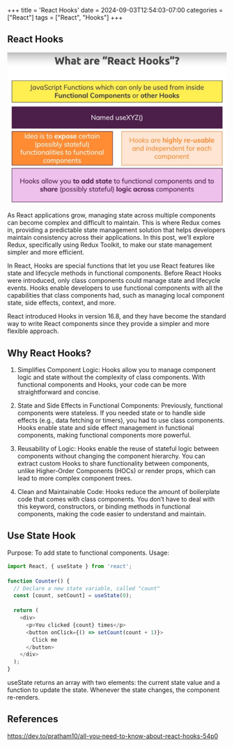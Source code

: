 +++
title = 'React Hooks'
date = 2024-09-03T12:54:03-07:00
categories = ["React"]
tags = ["React", "Hooks"]
+++

## React Hooks  

![](2024-09-04-15-10-36.png)

As React applications grow, managing state across multiple components can become complex and difficult to maintain. This is where Redux comes in, providing a predictable state management solution that helps developers maintain consistency across their applications. In this post, we’ll explore Redux, specifically using Redux Toolkit, to make our state management simpler and more efficient.

In React, Hooks are special functions that let you use React features like state and lifecycle methods in functional components. Before React Hooks were introduced, only class components could manage state and lifecycle events. Hooks enable developers to use functional components with all the capabilities that class components had, such as managing local component state, side effects, context, and more.

React introduced Hooks in version 16.8, and they have become the standard way to write React components since they provide a simpler and more flexible approach.

## Why React Hooks?  

1. Simplifies Component Logic:
Hooks allow you to manage component logic and state without the complexity of class components. With functional components and Hooks, your code can be more straightforward and concise.

2. State and Side Effects in Functional Components:
Previously, functional components were stateless. If you needed state or to handle side effects (e.g., data fetching or timers), you had to use class components. Hooks enable state and side effect management in functional components, making functional components more powerful.

3. Reusability of Logic:
Hooks enable the reuse of stateful logic between components without changing the component hierarchy. You can extract custom Hooks to share functionality between components, unlike Higher-Order Components (HOCs) or render props, which can lead to more complex component trees.

4. Clean and Maintainable Code:
Hooks reduce the amount of boilerplate code that comes with class components. You don’t have to deal with this keyword, constructors, or binding methods in functional components, making the code easier to understand and maintain.  

## Use State Hook  

Purpose: To add state to functional components.
Usage:
```js
import React, { useState } from 'react';

function Counter() {
  // Declare a new state variable, called "count"
  const [count, setCount] = useState(0);

  return (
    <div>
      <p>You clicked {count} times</p>
      <button onClick={() => setCount(count + 1)}>
        Click me
      </button>
    </div>
  );
}
```
useState returns an array with two elements: the current state value and a function to update the state.
Whenever the state changes, the component re-renders.

## References  

https://dev.to/pratham10/all-you-need-to-know-about-react-hooks-54p0
